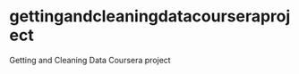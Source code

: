 gettingandcleaningdatacourseraproject
=====================================

Getting and Cleaning Data Coursera project
